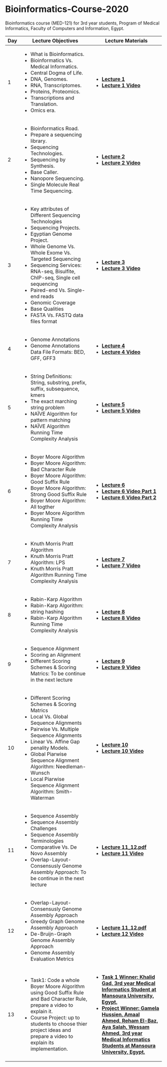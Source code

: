 # Bioinformatics-Course-2020
Bioinformatics course (MED-121) for 3rd year students, Program of Medical Informatics, Faculty of Computers and Information, Egypt.
  <table>  
        <thead>
           <th> Day </th>
           <th> Lecture Objectives </th>
           <th> Lecture Materials </th>
        </thead>
        <tr>
            <td> 1 </td>
            <td> <ul>  
                     <li> What is Bioinformatics. </li>
                     <li> Bioinformatics Vs. Medical Informatics. </li>
                     <li> Central Dogma of Life. </li>
                     <li> DNA, Genomes. </li>
                     <li> RNA, Transcriptomes. </li>
                     <li> Proteins, Proteomics. </li>
                     <li> Transcriptions and Translation. </li>
                     <li> Omics era. </li>
                 </ul>
              </td>
            <td> 
              <ul>
                <li> <a href="Lecture 1.pdf"> <b> Lecture 1 </b></a> </li>
                <li> <a href="https://www.youtube.com/watch?v=bNlHGdubK5Q"> <b> Lecture 1 Video </b></a> </li>
                </ul>
         </tr>
   <tr>
            <td> 2 </td>
            <td> <ul>  
                     <li> Bioinformatics Road. </li>
                     <li> Prepare a sequencing library. </li>
                     <li> Sequencing Technologies. </li>
                     <li> Sequencing by Synthesis. </li>
                     <li> Base Caller. </li>
                     <li> Nanopore Sequencing. </li>
                     <li> Single Molecule Real Time Sequencing. </li>
                 </ul>
              </td>
            <td> 
              <ul>
                <li> <a href="Lecture 2.pdf"> <b> Lecture 2 </b></a> </li>
                <li> <a href="https://www.youtube.com/watch?v=kCOixW1eBNg"> <b> Lecture 2 Video </b></a> </li>
                </ul>
         </tr>
     <tr>
            <td> 3 </td>
            <td> <ul>  
                     <li> Key attributes of Different Sequencing Technologies </li>
                     <li> Sequencing Projects. </li>
                     <li> Egyptian Genome Project. </li>
                     <li> Whole Genome Vs. Whole Exome Vs. Targeted Sequencing </li>
                     <li> Sequencing Services: RNA-seq, Bisulfite, ChIP-seq, Single cell sequencing </li>
                     <li> Paired-end Vs. Single-end reads </li>
                     <li> Genomic Coverage </li>
                     <li> Base Qualities </li>
                     <li> FASTA Vs. FASTQ data files format </li>
                 </ul>
              </td>
            <td> 
              <ul>
                <li> <a href="Lecture 3_4.pdf"> <b> Lecture 3 </b></a> </li>
                <li> <a href="https://www.youtube.com/watch?v=HxsCnjq_v5A"> <b> Lecture 3 Video </b></a> </li>
                </ul>
         </tr>
      <tr>
            <td> 4 </td>
            <td> <ul>  
                     <li> Genome Annotations </li>
                     <li> Genome Annotations Data File Formats: BED, GFF, GFF3 </li>
                 </ul>
              </td>
            <td> 
              <ul>
                <li> <a href="Lecture 3_4.pdf"> <b> Lecture 4 </b></a> </li>
                <li> <a href="https://www.youtube.com/watch?v=_GSdzWnHOFA"> <b> Lecture 4 Video </b></a> </li>
                </ul>
         </tr>
        <tr>
            <td> 5 </td>
            <td> <ul>  
                     <li> String Definitions: String, substring, prefix, suffix, subsequence, kmers </li>
                     <li> The exact marching string problem </li>
                     <li> NAÏVE Algorithm for pattern matching </li>
                     <li> NAÏVE Algorithm Running Time Complexity Analysis </li>
                 </ul>
              </td>
            <td> 
              <ul>
                <li> <a href="Lecture 5.pdf"> <b> Lecture 5 </b></a> </li>
                <li> <a href="https://www.youtube.com/watch?v=Av1xxmJTMeQ"> <b> Lecture 5 Video </b></a> </li>
                </ul>
         </tr>
          <tr>
            <td> 6 </td>
            <td> <ul>  
                     <li> Boyer Moore Algorithm </li>
                     <li> Boyer Moore Algorithm: Bad Character Rule </li>
                     <li> Boyer Moore Algorithm: Good Suffix Rule </li>
                     <li> Boyer Moore Algorithm: Strong Good Suffix Rule </li>
                     <li> Boyer Moore Algorithm: All togther </li>
                     <li> Boyer Moore Algorithm Running Time Complexity Analysis </li>
                 </ul>
              </td>
            <td> 
              <ul>
                <li> <a href="Lecture 6.pdf"> <b> Lecture 6 </b></a> </li>
                <li> <a href="https://www.youtube.com/watch?v=lKbdgjwyxys"> <b> Lecture 6 Video Part 1 </b></a> </li>
                <li> <a href="https://www.youtube.com/watch?v=oPc4UXrK254"> <b> Lecture 6 Video Part 2 </b></a> </li>
                </ul>
         </tr>
            <tr>
            <td> 7 </td>
            <td> <ul>  
                     <li> Knuth Morris Pratt Algorithm </li>
                     <li> Knuth Morris Pratt Algorithm: LPS </li>
                     <li> Knuth Morris Pratt Algorithm Running Time Complexity Analysis </li>
                 </ul>
              </td>
            <td> 
              <ul>
                <li> <a href="Lecture 7.pdf"> <b> Lecture 7 </b></a> </li>
                <li> <a href="https://www.youtube.com/watch?v=-r-g3x7q1oY"> <b> Lecture 7 Video </b></a> </li>
                </ul>
         </tr>
             <tr>
            <td> 8 </td>
            <td> <ul>  
                     <li> Rabin-Karp Algorithm </li>
                     <li> Rabin-Karp Algorithm: string hashing </li>
                     <li> Rabin-Karp Algorithm Running Time Complexity Analysis </li>
                 </ul>
              </td>
            <td> 
              <ul>
                <li> <a href="Lecture 8.pdf"> <b> Lecture 8 </b></a> </li>
                <li> <a href="https://www.youtube.com/watch?v=xMdETHtwWQw"> <b> Lecture 8 Video </b></a> </li>
                </ul>
         </tr>
    <tr>
            <td> 9 </td>
            <td> <ul>  
                     <li> Sequence Alignment </li>
                     <li> Scoring an Alignment </li>
                     <li> Different Scoring Schemes & Scoring Matrics: To be continue in the next lecture </li>
                 </ul>
              </td>
            <td> 
              <ul>
                <li> <a href="Lecture 9-10.pdf"> <b> Lecture 9 </b></a> </li>
                <li> <a href="https://www.youtube.com/watch?v=CZfLvoRH_E0"> <b> Lecture 9 Video </b></a> </li>
                </ul>
         </tr>
          <tr>
              <td> 10 </td>
            <td> <ul>  
                     <li> Different Scoring Schemes & Scoring Matrics </li>
                     <li> Local Vs. Global Sequence Alignments </li>
                     <li> Pairwise Vs. Multiple Sequence Alignments </li>
                     <li> Linear Vs. Affine Gap penality Models. </li>
                     <li> Global Piarwise Sequence Alignment Algorithm: Needleman-Wunsch </li>
                     <li> Local Piarwise Sequence Alignment Algorithm: Smith-Waterman </li>
                 </ul>
              </td>
            <td> 
              <ul>
                <li> <a href="Lecture 9-10.pdf"> <b> Lecture 10 </b></a> </li>
                <li> <a href="https://www.youtube.com/watch?v=auu-3ds20QU"> <b> Lecture 10 Video </b></a> </li>
                </ul>
         </tr>
           <tr>
             <td> 11 </td>
            <td> <ul>  
                     <li> Sequence Assembly </li>
                     <li> Sequence Assembly Challenges </li>
                     <li> Sequence Assembly Terminologies </li>
                     <li> Comparative Vs. De Novo Assembly </li>
                     <li> Overlap-Layout-Consensusly Genome Assembly Approach: To be continue in the next lecture </li>
                 </ul>
              </td>
            <td> 
              <ul>
                <li> <a href="Lecture 11-12.pdf"> <b> Lecture 11_12.pdf </b></a> </li>
                <li> <a href="https://www.youtube.com/watch?v=gRfmi0KJ_L8"> <b> Lecture 11 Video </b></a> </li>
                </ul>
         </tr>
             <tr>
             <td> 12 </td>
            <td> <ul>  
                     <li> Overlap-Layout-Consensusly Genome Assembly Approach </li>
                     <li> Greedy Graph Genome Assembly Approach </li>
                     <li> De-Bruijn-Graph Genome Assembly Approach </li>
                     <li> Genome Assembly Evaluation Metrics</li>
                 </ul>
              </td>
            <td> 
              <ul>
                <li> <a href="Lecture 11-12.pdf"> <b> Lecture 11_12.pdf </b></a> </li>
                <li> <a href="https://www.youtube.com/watch?v=c4kGLV1UQuo"> <b> Lecture 12 Video </b></a> </li>
                </ul>
         </tr>
               <tr>
             <td> 13 </td>
            <td> <ul>  
                     <li> Task1: Code a whole Boyer Moore Algorithm using Good Suffix Rule and Bad Character Rule, prepare a video to explain it. </li>
                     <li> Course Project: up to students to choose thier project ideas and prepare a video to explain its implementation. </li>
                 </ul>
              </td>
            <td> 
              <ul>
                <li> <a href="https://www.youtube.com/watch?v=DYOb-__R-JU"> <b> Task 1 Winner: Khalid Gad, 3rd year Medical Informatics Student at Mansoura University, Egypt. </b></a> </li>
                <li> <a href="https://www.youtube.com/watch?v=n4-gnWp5Ajg"> <b> Project Winner: Gamela Hussien, Amaal Ahmed, Reham El-Baz, Aya Salah, Wessam Ahmed, 3rd year Medical Informatics Students at Mansoura University, Egypt.  </b></a> </li>
                </ul>
         </tr>
          </table>
